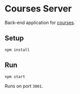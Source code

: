 # Courses Server

Back-end application for [courses](https://github.com/operrathor/courses).

## Setup

```console
npm install
```

## Run

```console
npm start
```

Runs on port `3001`.